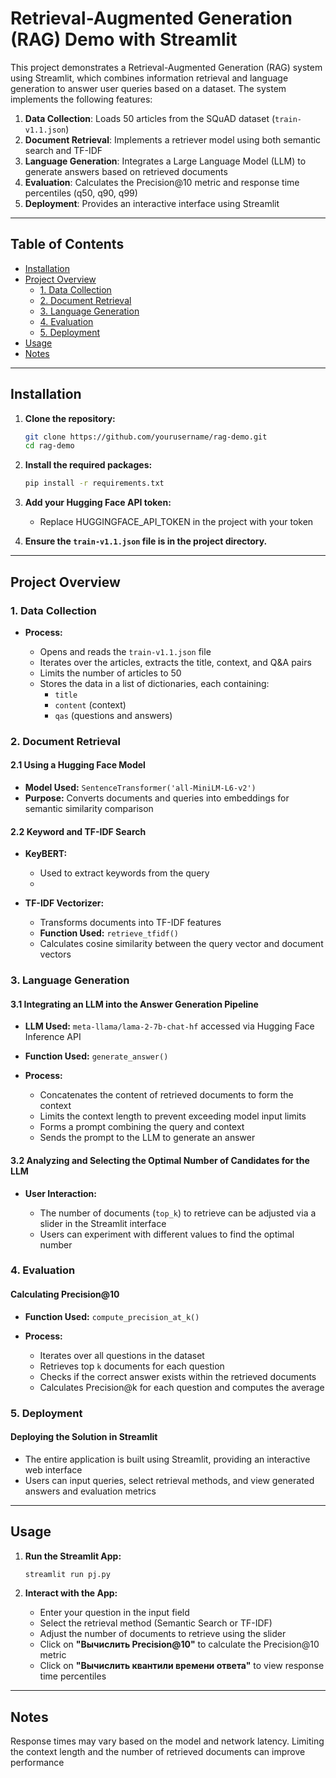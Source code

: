 
# Retrieval-Augmented Generation (RAG) Demo with Streamlit

This project demonstrates a Retrieval-Augmented Generation (RAG) system using Streamlit, which combines information retrieval and language generation to answer user queries based on a dataset. 
The system implements the following features:


1. **Data Collection**: Loads 50 articles from the SQuAD dataset (`train-v1.1.json`)
2. **Document Retrieval**: Implements a retriever model using both semantic search and TF-IDF
3. **Language Generation**: Integrates a Large Language Model (LLM) to generate answers based on retrieved documents
4. **Evaluation**: Calculates the Precision@10 metric and response time percentiles (q50, q90, q99)
5. **Deployment**: Provides an interactive interface using Streamlit

---

## Table of Contents

- [Installation](#installation)
- [Project Overview](#project-overview)
  - [1. Data Collection](#1-data-collection)
  - [2. Document Retrieval](#2-document-retrieval)
  - [3. Language Generation](#3-language-generation)
  - [4. Evaluation](#4-evaluation)
  - [5. Deployment](#5-deployment)
- [Usage](#usage)
- [Notes](#notes)

---

## Installation

1. **Clone the repository:**

   ```bash
   git clone https://github.com/yourusername/rag-demo.git
   cd rag-demo
   ```

2. **Install the required packages:**

   ```bash
   pip install -r requirements.txt
   ```

3. **Add your Hugging Face API token:**

    - Replace HUGGINGFACE_API_TOKEN in the project with your token
        

4. **Ensure the `train-v1.1.json` file is in the project directory.**

---

## Project Overview

### 1. Data Collection

- **Process:**

  - Opens and reads the `train-v1.1.json` file
  - Iterates over the articles, extracts the title, context, and Q&A pairs
  - Limits the number of articles to 50
  - Stores the data in a list of dictionaries, each containing:
    - `title`
    - `content` (context)
    - `qas` (questions and answers)

### 2. Document Retrieval

#### 2.1 Using a Hugging Face Model

- **Model Used:** `SentenceTransformer('all-MiniLM-L6-v2')`
- **Purpose:** Converts documents and queries into embeddings for semantic similarity comparison

#### 2.2 Keyword and TF-IDF Search

- **KeyBERT:**

  - Used to extract keywords from the query
  - 
- **TF-IDF Vectorizer:**

  - Transforms documents into TF-IDF features
  - **Function Used:** `retrieve_tfidf()`
  - Calculates cosine similarity between the query vector and document vectors

### 3. Language Generation

#### 3.1 Integrating an LLM into the Answer Generation Pipeline

- **LLM Used:** `meta-llama/lama-2-7b-chat-hf` accessed via Hugging Face Inference API
- **Function Used:** `generate_answer()`

- **Process:**

  - Concatenates the content of retrieved documents to form the context
  - Limits the context length to prevent exceeding model input limits
  - Forms a prompt combining the query and context
  - Sends the prompt to the LLM to generate an answer

#### 3.2 Analyzing and Selecting the Optimal Number of Candidates for the LLM

- **User Interaction:**

  - The number of documents (`top_k`) to retrieve can be adjusted via a slider in the Streamlit interface
  - Users can experiment with different values to find the optimal number

### 4. Evaluation

#### Calculating Precision@10

- **Function Used:** `compute_precision_at_k()`
- **Process:**

  - Iterates over all questions in the dataset
  - Retrieves top `k` documents for each question
  - Checks if the correct answer exists within the retrieved documents
  - Calculates Precision@k for each question and computes the average

### 5. Deployment

#### Deploying the Solution in Streamlit

- The entire application is built using Streamlit, providing an interactive web interface
- Users can input queries, select retrieval methods, and view generated answers and evaluation metrics

***

## Usage

1. **Run the Streamlit App:**

   ```bash
   streamlit run pj.py
   ```

2. **Interact with the App:**

   - Enter your question in the input field
   - Select the retrieval method (Semantic Search or TF-IDF)
   - Adjust the number of documents to retrieve using the slider
   - Click on **"Вычислить Precision@10"** to calculate the Precision@10 metric
   - Click on **"Вычислить квантили времени ответа"** to view response time percentiles

***

## Notes
  Response times may vary based on the model and network latency. 
  Limiting the context length and the number of retrieved documents can improve performance